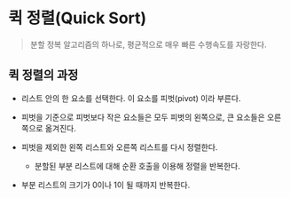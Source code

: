 # 퀵 정렬(Quick Sort)
> 분할 정복 알고리즘의 하나로, 평균적으로 매우 빠른 수행속도를 자랑한다.

## 퀵 정렬의 과정

* 리스트 안의 한 요소를 선택한다. 이 요소를 피벗(pivot) 이라 부른다.

* 피벗을 기준으로 피벗보다 작은 요소들은 모두 피벗의 왼쪽으로, 큰 요소들은 오른쪽으로 옮겨진다.

* 피벗을 제외한 왼쪽 리스트와 오른쪽 리스트를 다시 정렬한다.

    * 분할된 부분 리스트에 대해 순환 호출을 이용해 정렬을 반복한다.

* 부분 리스트의 크기가 0이나 1이 될 때까지 반복한다. 